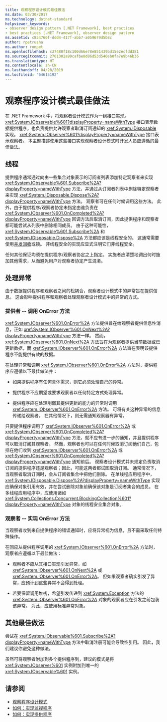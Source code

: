 ```yaml
---
title: 观察程序设计模式最佳做法
ms.date: 03/30/2017
ms.technology: dotnet-standard
helpviewer_keywords:
- observer design pattern [.NET Framework], best practices
- best practices [.NET Framework], observer design pattern
ms.assetid: c834760f-ddd4-417f-abb7-a059679d5b8c
author: rpetrusha
ms.author: ronpet
ms.openlocfilehash: c37480f18c100d66e78e851439bd15e2ecfdd381
ms.sourcegitcommit: 2701302a99cafbe0d86d53d540eb0fa7e9b46b36
ms.translationtype: HT
ms.contentlocale: zh-CN
ms.lasthandoff: 04/28/2019
ms.locfileid: "64615192"
---
```

# <a name="observer-design-pattern-best-practices"></a>观察程序设计模式最佳做法
在 .NET Framework 中，将观察者设计模式作为一组接口实现。 <xref:System.IObservable%601?displayProperty=nameWithType> 接口表示数据提供程序，也负责提供允许观察者取消订阅通知的 <xref:System.IDisposable> 实现。 <xref:System.IObserver%601?displayProperty=nameWithType> 接口表示观察者。 本主题描述使用这些接口实现观察者设计模式时开发人员应遵循的最佳做法。  
  
## <a name="threading"></a>线程  
 提供程序通常通过向由一些集合对象表示的订阅者列表添加特定观察者来实现 <xref:System.IObservable%601.Subscribe%2A?displayProperty=nameWithType> 方法，并通过从订阅者列表中删除特定观察者来实现 <xref:System.IDisposable.Dispose%2A?displayProperty=nameWithType> 方法。 观察者可在任何时候调用这些方法。 此外，由于提供程序/观察者协定未指定由谁负责在 <xref:System.IObserver%601.OnCompleted%2A?displayProperty=nameWithType> 回调方法后取消订阅，因此提供程序和观察者都可能尝试从列表中删除相同成员。 由于这种可能性，<xref:System.IObservable%601.Subscribe%2A> 和 <xref:System.IDisposable.Dispose%2A> 方法都应该是线程安全的。 这通常需要使用[并发回收](../../../docs/standard/parallel-programming/data-structures-for-parallel-programming.md)或锁。 非线程安全的实现应显式注明它们非线程安全。  
  
 任何其他保证均须在提供程序/观察者协定之上指定。 实施者应清楚地调出何时施加其他需求，从而避免用户对观察者协定产生混淆。  
  
## <a name="handling-exceptions"></a>处理异常  
 由于数据提供程序和观察者之间的松耦合，观察者设计模式中的异常旨在提供信息。 这会影响提供程序和观察者处理观察者设计模式中的异常的方式。  
  
### <a name="the-provider----calling-the-onerror-method"></a>提供者 -- 调用 OnError 方法  
 <xref:System.IObserver%601.OnError%2A> 方法提供旨在给观察者提供信息性消息，正如 <xref:System.IObserver%601.OnNext%2A?displayProperty=nameWithType> 方法一样。 然而，<xref:System.IObserver%601.OnNext%2A> 方法旨在为观察者提供当前数据或已更新数据，而 <xref:System.IObserver%601.OnError%2A> 方法旨在表明该提供程序不能提供有效的数据。  
  
 在处理异常和调用 <xref:System.IObserver%601.OnError%2A> 方法时，提供程序应遵循以下最佳做法并：  
  
- 如果提供程序有任何具体需求，则它必须处理自己的异常。  
  
- 提供程序不应期望或要求观察者以任何特定方式处理异常。  
  
- 提供程序应在处理削弱其提供更新的能力的异常时调用 <xref:System.IObserver%601.OnError%2A> 方法。 可将有关这种异常的信息传递给观察者。 在其他情况下，则无需通知观察器有异常。  
  
 只要提供程序调用了 <xref:System.IObserver%601.OnError%2A> 或 <xref:System.IObserver%601.OnCompleted%2A?displayProperty=nameWithType> 方法，就不应有进一步的通知，并且提供程序可以取消订阅其观察者。 然而，观察者也可以在任何时候取消订阅他们自己，包括在他们收到 <xref:System.IObserver%601.OnError%2A> 或<xref:System.IObserver%601.OnCompleted%2A?displayProperty=nameWithType> 通知前后。 观察者设计模式并未规定负责取消订阅的提供程序还是观察者；因此，可能这两者都试图取消订阅。 通常情况下，当观察者取消订阅时，会从订阅者集合中把他们删除。 在单线程应用程序中，<xref:System.IDisposable.Dispose%2A?displayProperty=nameWithType> 实现应确保对象引用有效，并在尝试删除对象前确保该对象是订阅者集合的成员。 在多线程应用程序中，应使用诸如 <xref:System.Collections.Concurrent.BlockingCollection%601?displayProperty=nameWithType> 对象的线程安全集合对象。  
  
### <a name="the-observer----implementing-the-onerror-method"></a>观察者 -- 实现 OnError 方法  
 当观察者收到来自提供程序的错误通知时，应将异常视为信息，且不需采取任何特殊操作。  
  
 在回应从提供程序调用的 <xref:System.IObserver%601.OnError%2A> 方法时，观察者应遵循以下最佳做法：  
  
- 观察者不应从其接口实现引发异常，如 <xref:System.IObserver%601.OnNext%2A> 或 <xref:System.IObserver%601.OnError%2A>。 但如果观察者确实引发了异常，应预计到这些异常不会得到处理。  
  
- 若要保留调用堆栈，希望引发传递到 <xref:System.Exception> 方法的 <xref:System.IObserver%601.OnError%2A> 对象的观察者应在引发之前包装该异常。 为此，应使用标准异常对象。  
  
## <a name="additional-best-practices"></a>其他最佳做法  
 尝试在 <xref:System.IObservable%601.Subscribe%2A?displayProperty=nameWithType> 方法中取消注册可能会导致空引用。 因此，我们建议你避免这种做法。  
  
 虽然可将观察者附加到多个提供程序到，建议的模式是将 <xref:System.IObserver%601> 实例附加到唯一的 <xref:System.IObservable%601> 实例。  
  
## <a name="see-also"></a>请参阅

- [观察程序设计模式](../../../docs/standard/events/observer-design-pattern.md)
- [如何：实现监视程序](../../../docs/standard/events/how-to-implement-an-observer.md)
- [如何：实现提供程序](../../../docs/standard/events/how-to-implement-a-provider.md)
